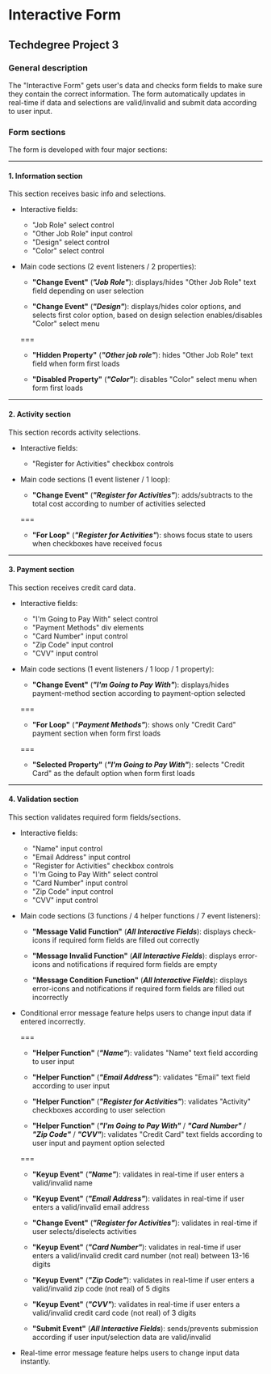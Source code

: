# Interactive Form
## Techdegree Project 3

### General description
The "Interactive Form" gets user's data and checks form fields to make sure they contain the correct information. The form automatically updates in real-time if data and selections are valid/invalid and submit data according to user input.

### Form sections
The form is developed with four major sections:

***

#### 1. Information section
This section receives basic info and selections.

- Interactive fields:
    - "Job Role" select control
    - "Other Job Role" input control
    - "Design" select control
    - "Color" select control

- Main code sections (2 event listeners / 2 properties):

    - **"Change Event"** (***"Job Role"***):
        displays/hides "Other Job Role" text field depending on user selection

    - **"Change Event"** (***"Design"***):
        displays/hides color options, and selects first color option, based on design selection
        enables/disables "Color" select menu

    ===

    - **"Hidden Property"** (***"Other job role"***):
        hides "Other Job Role" text field when form first loads

    - **"Disabled Property"** (***"Color"***):
        disables "Color" select menu when form first loads

***

#### 2. Activity section
This section records activity selections.

- Interactive fields:
    - "Register for Activities" checkbox controls 

- Main code sections (1 event listener / 1 loop):

    - **"Change Event"** (***"Register for Activities"***):
        adds/subtracts to the total cost according to number of activities selected

    ===

    - **"For Loop"** (***"Register for Activities"***):
        shows focus state to users when checkboxes have received focus

***

#### 3. Payment section
This section receives credit card data.

- Interactive fields:
    - "I'm Going to Pay With" select control
    - "Payment Methods" div elements    
    - "Card Number" input control
    - "Zip Code" input control
    - "CVV" input control

- Main code sections (1 event listeners / 1 loop / 1 property):

    - **"Change Event"** (***"I'm Going to Pay With"***):
        displays/hides payment-method section according to payment-option selected

    ===

    - **"For Loop"** (***"Payment Methods"***):
        shows only "Credit Card" payment section when form first loads

    ===
    
    - **"Selected Property"** (***"I'm Going to Pay With"***):
        selects "Credit Card" as the default option when form first loads

***

#### 4. Validation section
This section validates required form fields/sections.

- Interactive fields:
    - "Name" input control     
    - "Email Address" input control
    - "Register for Activities" checkbox controls
    - "I'm Going to Pay With" select control   
    - "Card Number" input control
    - "Zip Code" input control
    - "CVV" input control

- Main code sections (3 functions / 4 helper functions / 7 event listeners):

    - **"Message Valid Function"** (***All Interactive Fields***):
        displays check-icons if required form fields are filled out correctly
    
    - **"Message Invalid Function"** (***All Interactive Fields***):
        displays error-icons and notifications if required form fields are empty
    
    - **"Message Condition Function"** (***All Interactive Fields***):
        displays error-icons and notifications if required form fields are filled out incorrectly
    
* Conditional error message feature helps users to change input data if entered incorrectly.

    ===

    - **"Helper Function"** (***"Name"***):
        validates "Name" text field according to user input
    
    - **"Helper Function"** (***"Email Address"***):
        validates "Email" text field according to user input
    
    - **"Helper Function"** (***"Register for Activities"***):
        validates "Activity" checkboxes according to user selection

    - **"Helper Function"** (***"I'm Going to Pay With"*** / ***"Card Number"*** / ***"Zip Code"*** / ***"CVV"***):
        validates "Credit Card" text fields according to user input and payment option selected

    ===

    - **"Keyup Event"** (***"Name"***):
        validates in real-time if user enters a valid/invalid name

    - **"Keyup Event"** (***"Email Address"***):
        validates in real-time if user enters a valid/invalid email address

    - **"Change Event"** (***"Register for Activities"***):
        validates in real-time if user selects/diselects activities
    
    - **"Keyup Event"** (***"Card Number"***):
        validates in real-time if user enters a valid/invalid credit card number (not real) between 13-16 digits
    
    - **"Keyup Event"** (***"Zip Code"***):
        validates in real-time if user enters a valid/invalid zip code (not real) of 5 digits
    
    - **"Keyup Event"** (***"CVV"***):
        validates in real-time if user enters a valid/invalid credit card code (not real) of 3 digits
    
    - **"Submit Event"** (***All Interactive Fields***):
        sends/prevents submission according if user input/selection data are valid/invalid

* Real-time error message feature helps users to change input data instantly.